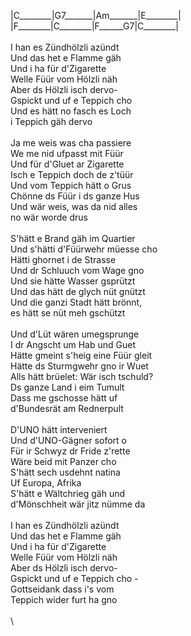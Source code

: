 |C\_\_\_\_\_\_\_\_|G7\_\_\_\_\_\_\_|Am\_\_\_\_\_\_\_|E\_\_\_\_\_\_\_\_|\
|F\_\_\_\_\_\_\_\_|C\_\_\_\_\_\_\_\_|F\_\_\_\_\_\_G7|C\_\_\_\_\_\_\_\_|\
\
I&nbsp;han&nbsp;es&nbsp;Zündhölzli&nbsp;azündt\
Und&nbsp;das&nbsp;het&nbsp;e&nbsp;Flamme&nbsp;gäh\
Und&nbsp;i&nbsp;ha&nbsp;für&nbsp;d'Zigarette\
Welle&nbsp;Füür&nbsp;vom&nbsp;Hölzli&nbsp;näh\
Aber&nbsp;ds&nbsp;Hölzli&nbsp;isch&nbsp;dervo-\
Gspickt&nbsp;und&nbsp;uf&nbsp;e&nbsp;Teppich&nbsp;cho\
Und&nbsp;es&nbsp;hätt&nbsp;no&nbsp;fasch&nbsp;es&nbsp;Loch&nbsp;\
i&nbsp;Teppich&nbsp;gäh&nbsp;dervo\
\
Ja&nbsp;me&nbsp;weis&nbsp;was&nbsp;cha&nbsp;passiere\
We&nbsp;me&nbsp;nid&nbsp;ufpasst&nbsp;mit&nbsp;Füür\
Und&nbsp;für&nbsp;d'Gluet&nbsp;ar&nbsp;Zigarette\
Isch&nbsp;e&nbsp;Teppich&nbsp;doch&nbsp;de&nbsp;z'tüür\
Und&nbsp;vom&nbsp;Teppich&nbsp;hätt&nbsp;o&nbsp;Grus\
Chönne&nbsp;ds&nbsp;Füür&nbsp;i&nbsp;ds&nbsp;ganze&nbsp;Hus\
Und&nbsp;wär&nbsp;weis,&nbsp;was&nbsp;da&nbsp;nid&nbsp;alles&nbsp;\
no&nbsp;wär&nbsp;worde&nbsp;drus\
\
S'hätt&nbsp;e&nbsp;Brand&nbsp;gäh&nbsp;im&nbsp;Quartier\
Und&nbsp;s'hätti&nbsp;d'Füürwehr&nbsp;müesse&nbsp;cho\
Hätti&nbsp;ghornet&nbsp;i&nbsp;de&nbsp;Strasse\
Und&nbsp;dr&nbsp;Schluuch&nbsp;vom&nbsp;Wage&nbsp;gno\
Und&nbsp;sie&nbsp;hätte&nbsp;Wasser&nbsp;gsprützt\
Und&nbsp;das&nbsp;hätt&nbsp;de&nbsp;glych&nbsp;nüt&nbsp;gnützt\
Und&nbsp;die&nbsp;ganzi&nbsp;Stadt&nbsp;hätt&nbsp;brönnt,&nbsp;\
es&nbsp;hätt&nbsp;se&nbsp;nüt&nbsp;meh&nbsp;gschützt\
\
Und&nbsp;d'Lüt&nbsp;wären&nbsp;umegsprunge\
I&nbsp;dr&nbsp;Angscht&nbsp;um&nbsp;Hab&nbsp;und&nbsp;Guet\
Hätte&nbsp;gmeint&nbsp;s'heig&nbsp;eine&nbsp;Füür&nbsp;gleit\
Hätte&nbsp;ds&nbsp;Sturmgwehr&nbsp;gno&nbsp;ir&nbsp;Wuet\
Alls&nbsp;hätt&nbsp;brüelet:&nbsp;Wär&nbsp;isch&nbsp;tschuld?\
Ds&nbsp;ganze&nbsp;Land&nbsp;i&nbsp;eim&nbsp;Tumult\
Dass&nbsp;me&nbsp;gschosse&nbsp;hätt&nbsp;uf&nbsp;\
d'Bundesrät&nbsp;am&nbsp;Rednerpult\
\
D'UNO&nbsp;hätt&nbsp;interveniert\
Und&nbsp;d'UNO-Gägner&nbsp;sofort&nbsp;o\
Für&nbsp;ir&nbsp;Schwyz&nbsp;dr&nbsp;Fride&nbsp;z'rette\
Wäre&nbsp;beid&nbsp;mit&nbsp;Panzer&nbsp;cho\
S'hätt&nbsp;sech&nbsp;usdehnt&nbsp;natina\
Uf&nbsp;Europa,&nbsp;Afrika\
S'hätt&nbsp;e&nbsp;Wältchrieg&nbsp;gäh&nbsp;und&nbsp;\
d'Mönschheit&nbsp;wär&nbsp;jitz&nbsp;nümme&nbsp;da\
\
I&nbsp;han&nbsp;es&nbsp;Zündhölzli&nbsp;azündt\
Und&nbsp;das&nbsp;het&nbsp;e&nbsp;Flamme&nbsp;gäh\
Und&nbsp;i&nbsp;ha&nbsp;für&nbsp;d'Zigarette\
Welle&nbsp;Füür&nbsp;vom&nbsp;Hölzli&nbsp;näh\
Aber&nbsp;ds&nbsp;Hölzli&nbsp;isch&nbsp;dervo-\
Gspickt&nbsp;und&nbsp;uf&nbsp;e&nbsp;Teppich&nbsp;cho&nbsp;-\
Gottseidank&nbsp;dass&nbsp;i's&nbsp;vom&nbsp;\
Teppich&nbsp;wider&nbsp;furt&nbsp;ha&nbsp;gno\
\
\
